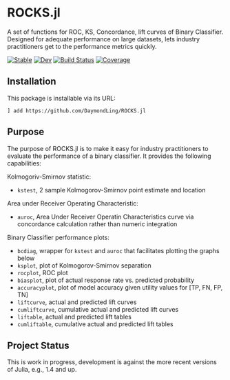 # ROCKS.jl

A set of functions for ROC, KS, Concordance, lift curves of Binary Classifier.
Designed for adequate performance on large datasets, lets industry practitioners
get to the performance metrics quickly.

[![Stable](https://img.shields.io/badge/docs-stable-blue.svg)](https://DaymondLing.github.io/ROCKS.jl/stable)
[![Dev](https://img.shields.io/badge/docs-dev-blue.svg)](https://DaymondLing.github.io/ROCKS.jl/dev)
[![Build Status](https://github.com/DaymondLing/ROCKS.jl/workflows/CI/badge.svg)](https://github.com/DaymondLing/ROCKS.jl/actions)
[![Coverage](https://codecov.io/gh/DaymondLing/ROCKS.jl/branch/master/graph/badge.svg)](https://codecov.io/gh/DaymondLing/ROCKS.jl)

## Installation

This package is installable via its URL:

```
] add https://github.com/DaymondLing/ROCKS.jl
```

## Purpose

The purpose of ROCKS.jl is to make it easy for industry practitioners to evaluate
the performance of a binary classifier.
It provides the following capabilities:

Kolmogoriv-Smirnov statistic:
- `kstest`, 2 sample Kolmogorov-Smirnov point estimate and location

Area under Receiver Operating Characteristic:
- `auroc`, Area Under Receiver Operatin Characteristics curve via
    concordance calculation rather than numeric integration

Binary Classifier performance plots: 
- `bcdiag`, wrapper for `kstest` and `auroc` that facilitates plotting
    the graphs below
- `ksplot`, plot of Kolmogorov-Smirnov separation
- `rocplot`, ROC plot
- `biasplot`, plot of actual response rate vs. predicted probability
- `accuracyplot`, plot of model accuracy given utility values for [TP, FN, FP, TN]
- `liftcurve`, actual and predicted lift curves
- `cumliftcurve`, cumulative actual and predicted lift curves
- `liftable`, actual and predicted lift tables
- `cumliftable`, cumulative actual and predicted lift tables

## Project Status

This is work in progress, development is against the more recent versions of
Julia, e.g., 1.4 and up.
